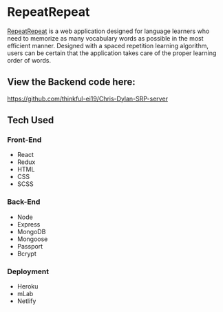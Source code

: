 # RepeatRepeat

[RepeatRepeat](https://compassionate-edison-98c1f8.netlify.com) is a web application designed for language learners who need to memorize as many vocabulary words as possible in the most efficient manner. Designed with a spaced repetition learning algorithm, users can be certain that the application takes care of the proper learning order of words.

## View the Backend code here:
https://github.com/thinkful-ei19/Chris-Dylan-SRP-server

## Tech Used

### Front-End
* React
* Redux
* HTML
* CSS
* SCSS 

### Back-End
* Node
* Express
* MongoDB
* Mongoose
* Passport
* Bcrypt

### Deployment
* Heroku
* mLab
* Netlify


